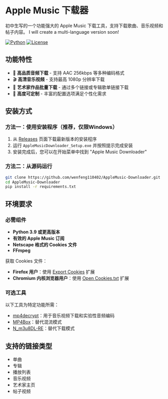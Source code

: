 # Apple Music 下载器

初中生写的一个功能强大的 Apple Music 下载工具，支持下载歌曲、音乐视频和帖子内容。
I will create a multi-language version soon!

[![Python](https://img.shields.io/badge/python-3.9%2B-blue)](https://www.python.org/downloads/)
[![License](https://img.shields.io/github/license/wenfeng110402/AppleMusic-Downloader)](LICENSE)

## 功能特性

- 🎵 **高品质音频下载** - 支持 AAC 256kbps 等多种编码格式
- 🎬 **高清音乐视频** - 支持最高 1080p 分辨率下载
- 👤 **艺术家作品批量下载** - 通过多个链接或专辑歌单链接下载
- 🎨 **高度可定制** - 丰富的配置选项满足个性化需求

## 安装方式

### 方法一：使用安装程序（推荐，仅限Windows）

1. 从 [Releases](https://github.com/wenfeng110402/AppleMusic-Downloader/releases) 页面下载最新版本的安装程序
2. 运行 `AppleMusicDownloader_Setup.exe` 并按照提示完成安装
3. 安装完成后，您可以在开始菜单中找到 "Apple Music Downloader"

### 方法二：从源码运行

```bash
git clone https://github.com/wenfeng110402/AppleMusic-Downloader.git
cd AppleMusic-Downloader
pip install -r requirements.txt
```

## 环境要求

### 必需组件

- **Python 3.9 或更高版本**
- **有效的 Apple Music 订阅**
- **Netscape 格式的 Cookies 文件**
- **FFmpeg**

获取 Cookies 文件：

- **Firefox 用户**：使用 [Export Cookies](https://addons.mozilla.org/firefox/addon/export-cookies-txt/) 扩展
- **Chromium 内核浏览器用户**：使用 [Open Cookies.txt](https://chromewebstore.google.com/detail/open-cookiestxt/gdocmgbfkjnnpapoeobnolbbkoibbcif) 扩展

### 可选工具

以下工具为特定功能所需：

- [mp4decrypt](https://www.bento4.com/downloads/)：用于音乐视频下载和实验性音频编码
- [MP4Box](https://gpac.io/downloads/gpac-nightly-builds/)：替代混流模式
- [N_m3u8DL-RE](https://github.com/nilaoda/N_m3u8DL-RE/releases/latest)：替代下载模式

## 支持的链接类型

- 单曲
- 专辑
- 播放列表
- 音乐视频
- 艺术家主页
- 帖子视频
